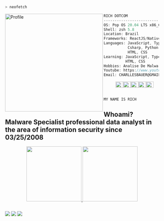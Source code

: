```zsh
> neofetch
```

<img align="left" src="https://avatars.githubusercontent.com/u/37770790?v=4" alt="Profile" width="320" />

```csharp
RICH DOTCOM
-------------------------
OS: Pop OS 20.04 LTS x86_64
Shell: zsh 5.8
Location: Brazil
Frameworks: ReactJS/Native, Electron, JQuery
Languages: JavaScript, TypeScript, Node.js
           Csharp, Python,
           HTML, CSS
Learning: JavaScript, TypeScript,
          HTML, CSS
Hobbies: Analise De Malware, PentesT
Youtube: https://www.youtube.com/c/charllesdev
Email: CHARLLESBAUER@GMAIL.COM
```

<p align="left">
  &nbsp; &nbsp; &nbsp; &nbsp; &nbsp;
  <img alt="#50fa7b" src="https://via.placeholder.com/15/50fa7b/000000?text=+" width="25" height="20" /><img alt="#ffb86c" src="https://via.placeholder.com/15/ffb86c/000000?text=+" width="25" height="20" /><img alt="#ff79c6" src="https://via.placeholder.com/15/ff79c6/000000?text=+" width="25" height="20" /><img alt="#bd93f9" src="https://via.placeholder.com/15/bd93f9/000000?text=+" width="25" height="20" /><img alt="#ff5555" src="https://via.placeholder.com/15/ff5555/000000?text=+" width="25" height="20" />
</p>


                                                MY NAME IS RICH
## Whoami? Malware Specialist professional data analyst in the area of information security since 03/25/2008
<div align="center">
  <a href="https://github.com/charlles520">
  <img height="180em" src="https://github-readme-stats.vercel.app/api?username=charlles520&show_icons=true&theme=ocean_dark&include_all_commits=true&count_private=true"/>
  <img height="180em" src="https://github-readme-stats.vercel.app/api/top-langs/?username=charlles520&layout=compact&langs_count=7&theme=ocean_dark"/>
</div>

  
  ##
 
<div> 

  <a href="https://www.youtube.com/channel/UCv-8fZNsy1kCBWdsikcOyXQ" target="_blank"><img src="https://img.shields.io/badge/YouTube-FF0000?style=for-the-badge&logo=youtube&logoColor=white" target="_blank"></a>
  <a href="https://discord.gg/bj4UrWxrdu" target="_blank"><img src="https://img.shields.io/badge/Discord-7289DA?style=for-the-badge&logo=discord&logoColor=white" target="_blank"></a> 
  <a href = "mailto:charllesbauer@gmail.com"><img src="https://img.shields.io/badge/-Gmail-%23333?style=for-the-badge&logo=gmail&logoColor=white" target="_blank"></a>
 
 
 
</div>
  
